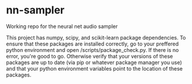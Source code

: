 # nn-sampler
Working repo for the neural net audio sampler

This project has numpy, scipy, and scikit-learn package dependencies. To ensure that these packages are installed correctly, go to your preffered python environment and open /scripts/package_check.py. If there is no error, you're good to go. Otherwise verify that your versions of these packages are up to date (via pip or whatever package manager you use) and that your python environment variables point to the location of these packages.
